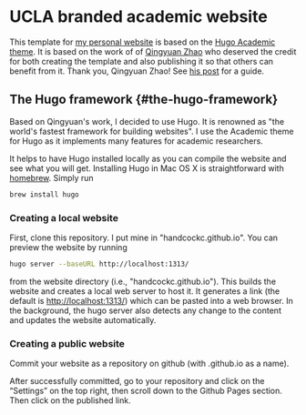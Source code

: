# UCLA branded academic website

This template for [my personal website](http://www.stat.ucla.edu/~handcock/) is based on the [Hugo Academic theme](https://github.com/wowchemy/starter-hugo-academic). It is based on the work of of [Qingyuan Zhao](http://www.statslab.cam.ac.uk/~qz280) who deserved the credit for both creating the template and also publishing it so that others can benefit from it. Thank you, Qingyuan Zhao! See [his post](http://www.statslab.cam.ac.uk/~qz280/post/migrating/) for a guide.

## The Hugo framework {#the-hugo-framework}

Based on Qingyuan's work, I decided to use Hugo. It is renowned as "the world's fastest framework for building
websites". I use the Academic theme for Hugo as it implements many features for academic researchers.

It helps to have Hugo installed locally as you can compile the website and see what you will get. Installing Hugo in Mac OS X is straightforward with [homebrew](https://brew.sh/). Simply run

```sh
brew install hugo
```
### Creating a local website

First, clone this repository. I put mine in "handcockc.github.io".
You can preview the website by running

```sh
hugo server --baseURL http://localhost:1313/
```

from the website directory (i.e., "handcockc.github.io"). This builds the website and creates a
local web server to host it. It generates a link (the default is <http://localhost:1313/>)
which can be pasted into a web browser. In the background, the hugo
server also detects any change to the content and updates the website
automatically.

### Creating a public website

Commit your website as a repository on github (with <git hub ID>.github.io as a name).

After successfully committed, go to your repository and click on the “Settings” on the top right, then scroll down to the Github Pages section. Then  click on the published link.

